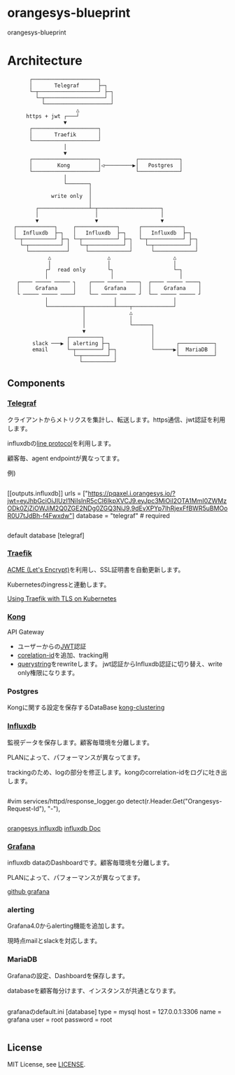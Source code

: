 # orangesys-blueprint
orangesys-blueprint

# Architecture

```
       ┌─────────────────────┐                                        
       │       Telegraf      ├─┐                                      
       └─┬───────────────────┘ ├─┐                                    
         └─┬───────────────────┘ │                                    
           └─────────────────────┘                                    
                      △                                               
      https + jwt ┌───┘                                               
                  ▼                                                   
       ┌─────────────────────┐                                        
       │       Traefik       │                                        
       └─────────────────────┘                                        
                  │                                                   
                  ▼                                                   
       ┌─────────────────────┐           ┌─────────────┐                             
       │        Kong         │◁─────────▶│   Postgres  │               
       └─────────────────────┘           └─────────────┘          
                  │                               
                  └───────┐                      
                          │                     
              write only  │                     
                          │                     
         ┌────────────────┴─┬────────────────────┐                    
         │                  │                    │                    
         ▼                  ▼                    ▼                    
  ┌────────────┐     ┌─────────────┐      ┌─────────────┐             
  │  Influxdb  ├─┐   │   Influxdb  ├─┐    │   Influxdb  ├─┐           
  └─┬──────────┘ ├─┐ └─┬───────────┘ ├─┐  └─┬───────────┘ ├─┐         
    └─┬──────────┘ │   └─┬───────────┘ │    └─┬───────────┘ │         
      └────────────┘     └─────────────┘      └─────────────┘         
             △                  △                    △
             │                  │                    │                
            ┌┘  read only       └┐                   └─┐                   
            │                    │                     │                                    
   ┌──── ───── ───── ┐    ┌──── ───── ────┐  ┌──── ───── ────┐                          
   │     Grafana     │    │    Grafana    │  │    Grafana    │                         
   └ ───── ───── ────┘    └── ───── ───── ┘  └── ───── ───── ┘                         
            │                     │                  │                
            └───────────┬─────────┴────┬─────────────┘                
                        │              △                                        
                        │              │                                        
                        │              └──────┐                      
                        ▼                     │                                                       
                   ┌──────────┐               │                    
        slack ───▶ │ alerting ├─┐             │       ┌───────────┐
        email      └─┬────────┘ ├─┐           └──────▶│  MariaDB  │
                     └─┬────────┘ │                   └───────────┘             
                       └──────────┘                                             
```

## Components

### [Telegraf](https://github.com/influxdata/telegraf)

クライアントからメトリクスを集計し、転送します。https通信、jwt認証を利用します。

influxdbの[line protocol](https://docs.influxdata.com/influxdb/v1.0/write_protocols/line_protocol_reference/)を利用します。

顧客毎、agent endpointが異なってます。

例)

>```
[[outputs.influxdb]]
  urls = ["https://pqaxel.i.orangesys.io/?jwt=eyJhbGciOiJIUzI1NiIsInR5cCI6IkpXVCJ9.eyJpc3MiOiI2OTA1MmI0ZWMzODk0ZjZiOWJiM2Q0ZGE2NDg0ZGQ3NiJ9.9dEvXPYp7IhRjexFfBWR5uBMOoR0U7tJdBh-f4Fwxdw"]
  database = "telegraf" # required
>```

default database [telegraf]

### [Traefik](https://github.com/containous/traefik)

[ACME (Let's Encrypt)](https://docs.traefik.io/toml/#acme-lets-encrypt-configuration)を利用し、SSL証明書を自動更新します。

Kubernetesのingressと連動します。

[Using Traefik with TLS on Kubernetes](https://medium.com/@patrickeasters/using-traefik-with-tls-on-kubernetes-cb67fb43a948)

### [Kong](https://github.com/Mashape/kong)

API Gateway
- ユーザーからの[JWT](https://getkong.org/plugins/jwt/)認証
- [corelation-id](https://getkong.org/plugins/correlation-id/)を追加、tracking用
- [querystring](https://getkong.org/plugins/request-transformer/)をrewriteします。
  jwt認証からInfluxdb認証に切り替え、write only権限になります。


### Postgres

Kongに関する設定を保存するDataBase
[kong-clustering](https://getkong.org/docs/0.9.x/clustering)

### [Influxdb](https://github.com/influxdata/influxdb)

監視データを保存します。顧客毎環境を分離します。

PLANによって、パフォーマンスが異なってます。

trackingのため、logの部分を修正します。kongのcorrelation-idをログに吐き出します。

>```
#vim services/httpd/response_logger.go
detect(r.Header.Get("Orangesys-Request-Id"), "-"),
>```

[orangesys influxdb](https://github.com/gavinzhou/influxdb)
[influxdb Doc](https://docs.influxdata.com/influxdb/v1.0/)

### [Grafana](https://github.com/grafana/grafana)

influxdb dataのDashboardです。顧客毎環境を分離します。

PLANによって、パフォーマンスが異なってます。

[github grafana](https://github.com/grafana/grafana)

### alerting

Grafana4.0からalerting機能を追加します。

現時点mailとslackを対応します。

### MariaDB

Grafanaの設定、Dashboardを保存します。

databaseを顧客毎分けます、インスタンスが共通となります。

>```
grafanaのdefault.ini
[database]
type = mysql
host = 127.0.0.1:3306
name = grafana
user = root
password = root
>```

## License

MIT License, see [LICENSE](LICENSE).
